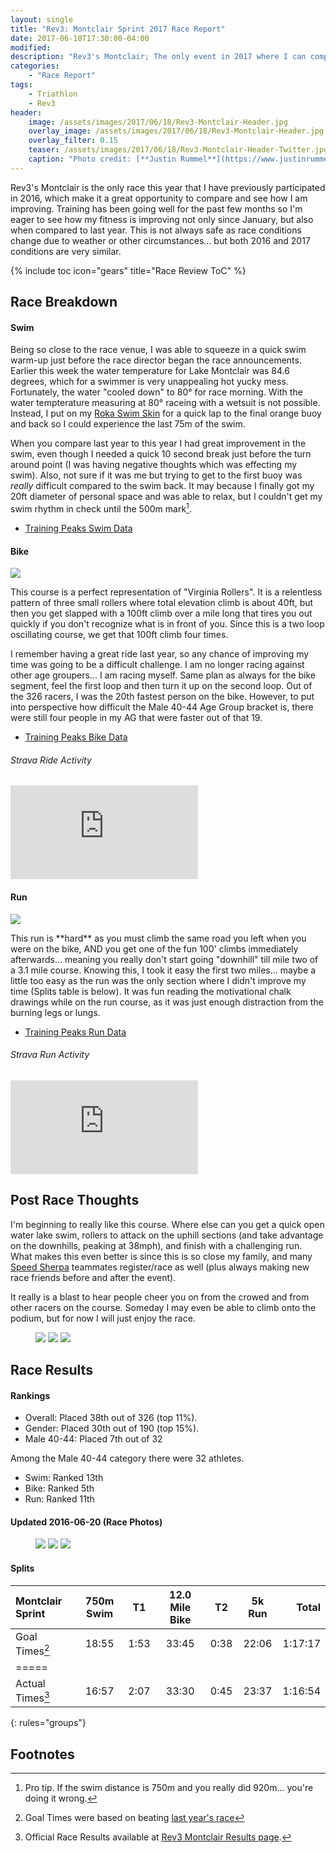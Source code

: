 ```yaml
---
layout: single
title: "Rev3: Montclair Sprint 2017 Race Report"
date: 2017-06-18T17:30:00-04:00
modified:
description: "Rev3's Montclair; The only event in 2017 where I can compare how well I am improving year over year."
categories:
    - "Race Report"
tags:
    - Triathlon
    - Rev3
header:
    image: /assets/images/2017/06/18/Rev3-Montclair-Header.jpg            # Twitter (use 'overlay_image')
    overlay_image: /assets/images/2017/06/18/Rev3-Montclair-Header.jpg    # Article header at 2048x768
    overlay_filter: 0.15
    teaser: /assets/images/2017/06/18/Rev3-Montclair-Header-Twitter.jpg   # Shrink image to 575x216
    caption: "Photo credit: [**Justin Rummel**](https://www.justinrummel.com)"
---
```

Rev3's Montclair is the only race this year that I have previously participated in 2016, which make it a great opportunity to compare and see how I am improving.  Training has been going well for the past few months so I'm eager to see how my fitness is improving not only since January, but also when compared to last year.  This is not always safe as race conditions change due to weather or other circumstances... but both 2016 and 2017 conditions are very similar.

<!-- Table of Contents -->
{% include toc icon="gears" title="Race Review ToC" %}


Race Breakdown
---

#### Swim

Being so close to the race venue, I was able to squeeze in a quick swim warm-up just before the race director began the race announcements.  Earlier this week the water temperature for Lake Montclair was 84.6 degrees, which for a swimmer is very unappealing hot yucky mess.  Fortunately, the water "cooled down" to 80&deg; for race morning.  With the water tempterature measuring at 80&deg; raceing with a wetsuit is not possible.  Instead, I put on my [Roka Swim Skin][roka-ss] for a quick lap to the final orange buoy and back so I could experience the last 75m of the swim.

When you compare last year to this year I had great improvement in the swim, even though I needed a quick 10 second break just before the turn around point (I was having negative thoughts which was effecting my swim).  Also, not sure if it was me but trying to get to the first buoy was *really* difficult compared to the swim back.  It may because I finally got my 20ft diameter of personal space and was able to relax, but I couldn't get my swim rhythm in check until the 500m mark[^1].

- [Training Peaks Swim Data](http://tpks.ws/72JPt)

#### Bike

<p class="align-right"><a href="{{ site.url }}/assets/images/2017/06/18/Rev3-Montclair-LG-1.jpg"><img src="{{ site.url }}/assets/images/2017/06/18/Rev3-Montclair-SM-1.jpg" /></a></p>This course is a perfect representation of "Virginia Rollers".  It is a relentless pattern of three small rollers where total elevation climb is about 40ft, but then you get slapped with a 100ft climb over a mile long that tires you out quickly if you don't recognize what is in front of you.  Since this is a two loop oscillating course, we get that 100ft climb four times.

I remember having a great ride last year, so any chance of improving my time was going to be a difficult challenge.  I am no longer racing against other age groupers... I am racing myself.  Same plan as always for the bike segment, feel the first loop and then turn it up on the second loop.  Out of the 326 racers, I was the 20th fastest person on the bike.  However, to put into perspective how difficult the Male 40-44 Age Group bracket is, there were still four people in my AG that were faster out of that 19.

- [Training Peaks Bike Data](http://tpks.ws/h5mkL)

###### Strava Ride Activity
<div class="embed-container embed-container-16x9">
    <iframe src='https://www.strava.com/activities/1042592408/embed/8e2b993b136f82d87723794001b3a2bf2939c1aa' frameborder='0' scrolling='no' allowtransparency webkitAllowFullScreen mozallowfullscreen allowFullScreen></iframe>
</div>


#### Run

<p class="align-left"><a href="{{ site.url }}/assets/images/2017/06/18/Rev3-Montclair-LG-2.jpg"><img src="{{ site.url }}/assets/images/2017/06/18/Rev3-Montclair-SM-2.jpg" /></a></p>This run is **hard** as you must climb the same road you left when you were on the bike, AND you get one of the fun 100' climbs immediately afterwards... meaning you really don't start going "downhill" till mile two of a 3.1 mile course.  Knowing this, I took it easy the first two miles... maybe a little too easy as the run was the only section where I didn't improve my time (Splits table is below).  It was fun reading the motivational chalk drawings while on the run course, as it was just enough distraction from the burning legs or lungs.

- [Training Peaks Run Data](http://tpks.ws/Xhsdw)

###### Strava Run Activity
<div class="embed-container embed-container-16x9">
    <iframe src='https://www.strava.com/activities/1042592359/embed/1e15ff97d4516f461974691e105e0a77116376c6' frameborder='0' scrolling='no' allowtransparency webkitAllowFullScreen mozallowfullscreen allowFullScreen></iframe>
</div>

Post Race Thoughts
---

I'm beginning to really like this course.  Where else can you get a quick open water lake swim, rollers to attack on the uphill sections (and take advantage on the downhills, peaking at 38mph), and finish with a challenging run.  What makes this even better is since this is so close my family, and many [Speed Sherpa][ss] teammates register/race as well (plus always making new race friends before and after the event).

It really is a blast to hear people cheer you on from the crowed and from other racers on the course.  Someday I may even be able to climb onto the podium, but for now I will just enjoy the race.

<figure class="third">
<a href="{{ site.url }}/assets/images/2017/06/18/Rev3-Montclair-LG-5.jpg"><img src="{{ site.url }}/assets/images/2017/06/18/Rev3-Montclair-SM-5.jpg" /></a>
<a href="{{ site.url }}/assets/images/2017/06/18/Rev3-Montclair-LG-6.jpg"><img src="{{ site.url }}/assets/images/2017/06/18/Rev3-Montclair-SM-6.jpg" /></a>
<a href="{{ site.url }}/assets/images/2017/06/18/Rev3-Montclair-LG-4.jpg"><img src="{{ site.url }}/assets/images/2017/06/18/Rev3-Montclair-SM-4.jpg" /></a>
</figure>


Race Results
---

#### Rankings

- Overall: Placed 38th out of 326 (top 11%).
- Gender: Placed 30th out of 190 (top 15%).
- Male 40-44: Placed 7th out of 32

Among the Male 40-44 category there were 32 athletes.

- Swim: Ranked 13th
- Bike: Ranked 5th
- Run: Ranked 11th


#### Updated 2016-06-20 (Race Photos)

<figure class="third">
<a href="{{ site.url }}/assets/images/2017/06/18/Montclair/141618-012-033h.jpg"><img src="{{ site.url }}/assets/images/2017/06/18/Montclair/141618-012-033f.jpg" /></a>
<a href="{{ site.url }}/assets/images/2017/06/18/Montclair/141618-012-034h.jpg"><img src="{{ site.url }}/assets/images/2017/06/18/Montclair/141618-012-034f.jpg" /></a>
<a href="{{ site.url }}/assets/images/2017/06/18/Montclair/141618-010-009h.jpg"><img src="{{ site.url }}/assets/images/2017/06/18/Montclair/141618-010-009f.jpg" /></a>
</figure>

#### Splits

| Montclair Sprint   | 750m Swim    | T1   | 12.0 Mile Bike | T2   | 5k Run   | Total       |
|:-------------------|:------------:|:----:|:--------------:|:----:|:--------:|------------:|
| Goal Times[^2]     | 18:55        | 1:53 | 33:45          | 0:38 | 22:06    | 1:17:17     |
|=====
| Actual Times[^3]   | 16:57        | 2:07 | 33:30          | 0:45 | 23:37    | 1:16:54     |
{: rules="groups"}


Footnotes
---

[^1]: Pro tip. If the swim distance is 750m and you really did 920m... you're doing it wrong.
[^2]: Goal Times were based on beating [last year's race][mont-2016]
[^3]: Official Race Results available at [Rev3 Montclair Results page][mont-2017].

[roka-ss]: https://www.roka.com/collections/mens-viper-swimskins
[ss]: http://www.speedsherpa.com
[mont-2016]: http://timing.rev3tri.com/mobile/athlete-results/E62400DF-EED2-4370-8997-9FC458257203/1/270
[mont-2017]: http://timing.rev3tri.com/mobile/athlete-results/E35D1006-99F9-4670-B292-8538B7489651/1/62
